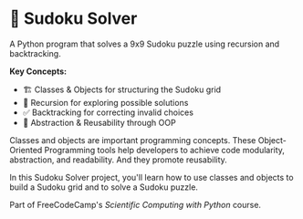 # 🧩 Sudoku Solver  

A Python program that solves a 9x9 Sudoku puzzle using recursion and backtracking.  

**Key Concepts:**  
- 🏗️ Classes & Objects for structuring the Sudoku grid  
- 🔄 Recursion for exploring possible solutions  
- ✅ Backtracking for correcting invalid choices  
- 🎯 Abstraction & Reusability through OOP  

Classes and objects are important programming concepts. These Object-Oriented Programming tools help developers to achieve code modularity, abstraction, and readability. And they promote reusability.  

In this Sudoku Solver project, you'll learn how to use classes and objects to build a Sudoku grid and to solve a Sudoku puzzle.  

Part of FreeCodeCamp's *Scientific Computing with Python* course.

